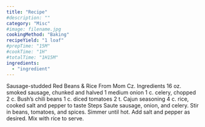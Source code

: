 ```yaml
---
title: "Recipe"
#description: ""
category: "Misc"
#image: filename.jpg
cookingMethod: "Baking"
recipeYield: "1 loaf"
#prepTime: "15M"
#cookTime: "1H"
#totalTime: "1H15M"
ingredients:
  - "ingredient"
---
```


Sausage-studded Red Beans & Rice
From Mom Cz.
Ingredients
16 oz. smoked sausage, chunked and halved
1 medium onion
1 c. celery, chopped
2 c. Bush’s chili beans
1 c. diced tomatoes
2 t. Cajun seasoning
4 c. rice, cooked
salt and pepper to taste
Steps
Saute sausage, onion, and celery. Stir in beans, tomatoes, and spices.
Simmer until hot. Add salt and pepper as desired.
Mix with rice to serve.
